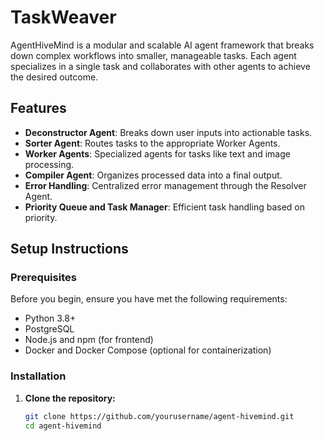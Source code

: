# TaskWeaver

AgentHiveMind is a modular and scalable AI agent framework that breaks down complex workflows into smaller, manageable tasks. Each agent specializes in a single task and collaborates with other agents to achieve the desired outcome.

## Features

- **Deconstructor Agent**: Breaks down user inputs into actionable tasks.
- **Sorter Agent**: Routes tasks to the appropriate Worker Agents.
- **Worker Agents**: Specialized agents for tasks like text and image processing.
- **Compiler Agent**: Organizes processed data into a final output.
- **Error Handling**: Centralized error management through the Resolver Agent.
- **Priority Queue and Task Manager**: Efficient task handling based on priority.

## Setup Instructions

### Prerequisites

Before you begin, ensure you have met the following requirements:

- Python 3.8+
- PostgreSQL
- Node.js and npm (for frontend)
- Docker and Docker Compose (optional for containerization)

### Installation

1. **Clone the repository:**

   ```bash
   git clone https://github.com/yourusername/agent-hivemind.git
   cd agent-hivemind
   ```
